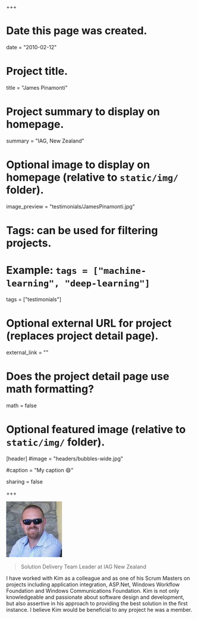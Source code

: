 +++
# Date this page was created.
date = "2010-02-12"

# Project title.
title = "James Pinamonti"

# Project summary to display on homepage.
summary = "IAG, New Zealand"

# Optional image to display on homepage (relative to `static/img/` folder).
image_preview = "testimonials/JamesPinamonti.jpg"

# Tags: can be used for filtering projects.
# Example: `tags = ["machine-learning", "deep-learning"]`
tags = ["testimonials"]

# Optional external URL for project (replaces project detail page).
external_link = ""

# Does the project detail page use math formatting?
math = false

# Optional featured image (relative to `static/img/` folder).
[header]
#image = "headers/bubbles-wide.jpg"

#caption = "My caption :smile:"

sharing = false

+++

<img class="testimonial-img-bordered" src="../../img/testimonials/JamesPinamonti.jpg">

> Solution Delivery Team Leader at IAG New Zealand

I have worked with Kim as a colleague and as one of his Scrum Masters on projects including application integration, ASP.Net, Windows Workflow Foundation and Windows Communications Foundation. Kim is not only knowledgeable and passionate about software design and development, but also assertive in his approach to providing the best solution in the first instance. I believe Kim would be beneficial to any project he was a member.

